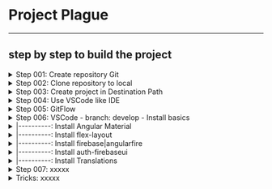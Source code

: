 # Project Plague
- - - -

## step by step to build the project

<details>
<summary>Step 001: Create repository Git </summary>

    [GIT]
    create repository Git. Empty. Nothing more.  	

</details>

<details>
  <summary>Step 002: Clone repository to local</summary>
  
	[SourceTree]
	Add new tab.  Clone
	Source path = https://github.com/HUGO-BENDER/plague.git
	Destination Path = C:\athlas_tempo\Cursos\ANGULAR\Plague
	Clone

</details>

<details>
  <summary>Step 003: Create project in Destination Path</summary>
  
	[cmd  or VSCode]
	Go to yout directory <C:\athlas_tempo\Cursos\ANGULAR>
  ```
    ng new <project> --style=scss --routing --skip-tests --force
	ng new Plague --style=less --routing --skip-tests --force
    {...}
	CREATE Plague/src/environments/environment.prod.ts (51 bytes)
	CREATE Plague/src/environments/environment.ts (658 bytes)
	CREATE Plague/src/app/app-routing.module.ts (245 bytes)
	CREATE Plague/src/app/app.module.ts (393 bytes)
	CREATE Plague/src/app/app.component.html (23115 bytes)
	CREATE Plague/src/app/app.component.ts (211 bytes)
	CREATE Plague/src/app/app.component.less (0 bytes)
	✔ Packages installed successfully.
    Directory is already under version control. Skipping initialization of git.
  ```

</details>

<details>
  <summary>Step 004: Use VSCode like IDE</summary>
  
	[VSCode]
	Open folder
	new terminal
	ng serve -o
	clean proyect -Delete all in app.component.html and put a simple <h 1>  OK.FUNCIONA
    Add this file StepByStep  
    Optional Config and plugin VS Code

</details>

<details>
  <summary>Step 005: GitFlow </summary>
  
	[SourceTree]
	Tag fist commit in main: "0.0.1"
	Create branch develop
	push branch
		
</details>

<details>
	  <summary>Step 006: VSCode - branch: develop - Install basics</summary>
</details>  
<details>
<summary>|----------: Install Angular Material </summary>
	  
		https://material.angular.io/guide/getting-started
    ng add @angular/material
    ? Choose a prebuilt theme name, or "custom" for a custom theme: Purple/Green
    ? Set up global Angular Material typography styles? No   
    ? Include the Angular animations module? Include and enable animations
    ng g m share/modules/shareMaterial
    -- Edit share-material.module.ts
    import { MatToolbarModule } from '@angular/material/toolbar';
    @NgModule({
      declarations: [],
      imports: [
        MatToolbarModule
      ]
    -- Edit app.module.ts
    import { ShareMaterialModule } from './share/modules/share-material/share-material.module';
    @NgModule({
      imports: [
        ShareMaterialModule

</details>

<details>
	  <summary>|----------: Install flex-layout </summary>
		
    https://github.com/angular/flex-layout#angular-flex-layout
    Read!!--> https://tburleson-layouts-demos.firebaseapp.com/#/docs
		Install flex-layout
    npm i -s @angular/flex-layout @angular/cdk
    -- Edit share-material.module.ts
    import { FlexLayoutModule } from '@angular/flex-layout';
    @NgModule({
      imports: [
        FlexLayoutModule,

</details>
<details>
	  <summary>|----------: Install firebase|angularfire </summary>
		
    [firebase]
    https://console.firebase.google.com/
    follow: Agrega Firebase a tu aplicación web
    1. Registrar app
    2. Agrega el SDK de Firebase
    2.1. npm install firebase
    2.2. We NOT use SDK Javascrit. We use angularFire
    3. npm install -g firebase-tools
    4. Firebase Hosting
    4.1 firebase login
    [angularfire]
    https://github.com/angular/angularfire/blob/HEAD/docs/install-and-setup.md
		1. ng add @angular/fire
    2. export const environment = {  firebaseConfig: { ... } }
    3. restart for view the changes in app.module.ts
    3.1 Check if the install is ok
    |--  All I need id this. you can choose more 
    |--  // --Firebase
    |--  import { AngularFireModule } from '@angular/fire/compat';
    |--  import { AngularFirestoreModule } from '@angular/fire/compat/firestore';  
    |--  AngularFireModule.initializeApp(environment.firebaseConfig),
    |--  AngularFirestoreModule,
			
</details>
<details>
	  <summary>|----------: Install auth-firebaseui </summary>
		
    [ngx-auth-firebaseui]
		https://ngx-auth-firebaseui.firebaseapp.com/getting-started
    



</details>

<details>
	  <summary>|----------: Install Translations </summary>
		
			xxxxxxxxxxxxxxxxxxxxxxx
			
</details>	


<details>
  <summary>Step 007: xxxxx </summary>
  
	[xxxx]
	
		xxxxxxxxxxxxxxxxxxxxxxx
		
		xxxxxxxxxxxxxxxxxxxxxxx
		
		xxxxxxxxxxxxxxxxxxxxxxx
		
</details>

<details>
  <summary> Tricks: xxxxx </summary>
  
  [npm ERR! peer]:
  1. use --legacy-peer-deps
  2. ng update

	[tab Terminal whith ng serve]
  1. control+C  and  ng serve

	[tab Problem  ¿? ilogic ]
  1. close VSCode and open
		
</details>

